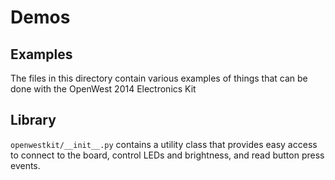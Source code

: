 # Demos

## Examples

The files in this directory contain various examples of things that can be done
with the OpenWest 2014 Electronics Kit

## Library

`openwestkit/__init__.py` contains a utility class that provides easy access to
connect to the board, control LEDs and brightness, and read button press
events.
